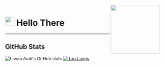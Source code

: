 <img align="right" src="https://media.giphy.com/media/SWoSkN6DxTszqIKEqv/giphy.gif" height="160px" width="auto">

<h1 align="left"><img src="https://raw.githubusercontent.com/sidbelbase/sidbelbase/master/wave.gif" width="30px"><strong> Hello There</strong>
</h1>

<hr>

## GitHub Stats

![Liwaa Audi's GitHub stats](https://github-readme-stats.vercel.app/api?username=LiwaaAudi&show_icons=&private_count=true)
[![Top Langs](https://github-readme-stats.vercel.app/api/top-langs/?username=LiwaaAudi&layout=compact&langs_count=8)](https://github.com/LiwaaAudi/github-readme-stats)
<!--
**LiwaaAudi/LiwaaAudi** is a ✨ _special_ ✨ repository because its `README.md` (this file) appears on your GitHub profile.

Here are some ideas to get you started:

- 🔭 I’m currently working on ...
- 🌱 I’m currently learning ...
- 👯 I’m looking to collaborate on ...
- 🤔 I’m looking for help with ...
- 💬 Ask me about ...
- 📫 How to reach me: ...
- 😄 Pronouns: ...
- ⚡ Fun fact: ...
-->
